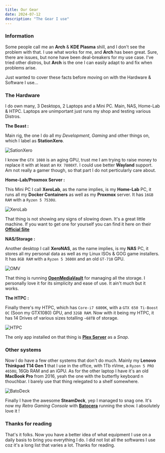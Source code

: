 ```yaml
---
title: Our Gear
date: 2024-07-12
description: "The Gear I use"
---
```

### Information

Some people call me an **Arch** & **KDE Plasma** shill, and I don't see the problem with that. I use what works for me, and **Arch** has been great. Sure, there are issues, but none have been deal-breakers for my use case. I've tried other distros, but **Arch** is the one I can easily adapt to and fix when problems arise. 

Just wanted to cover these facts before moving on with the Hardware & Software I use...

### The Hardware

I do own many, 3 Desktops, 2 Laptops and a Mini PC. Main, NAS, Home-Lab & HTPC. Laptops are unimportant just runs my shop and testing various Distros.

**The Beast :**

Main rig, the one I do all my *Development*, *Gaming* and other things on, which I label as **StationXero**.

![SationXero](https://i.imgur.com/oB2MDEv.png)

I know the `GTX 1080` is an aging GPU, trust me I am trying to raise money to replace it with at least an `RX 7800XT`. I could use better **Wayland** support. Am not really a gamer though, so that part I do not perticularly care about.

**Home-Lab/Proxmox Server :**

This Mini PC I call **XeroLab**, as the name implies, is my **Home-Lab** PC, it runs all my **Docker Containers** as well as my **Proxmox** server. It has `16GB RAM` with a `Ryzen 5 7530U`.

![XeroLab](https://i.imgur.com/kmw2Heg.png)

That thing is not showing any signs of slowing down. It's a great little machine. If you want to get one for yourself you can find it here on their [**Official Site**](https://genmachine.tech/products/ren7000-7530u?variant=45301439693085)

**NAS/Storage :**

Another desktop I call **XeroNAS**, as the name implies, is my **NAS** PC, it stores all my personal data as well as my Linux ISOs & GOG game installers. It has `8GB RAM` with a `Ryzen 5 3600X` and an old `GT-710` GPU.

![OMV](https://i.imgur.com/7y4TZOJ.png)

That thing is running [**OpenMediaVault**](https://www.openmediavault.org) for managing all the storage. I personally love it for its simplicity and ease of use. It ain't much but it works.

**The HTPC :**

Finally there's my HTPC, which has `Core-i7 6800K`, with a `GTX 650 Ti-Boost OC` (Soon my GTX1080) GPU, and `32GB RAM`. Now with it being my HTPC, it has 14 Drives of various sizes totalling `~68TB` of storage.

![HTPC](https://i.imgur.com/qDrszls.jpeg)

The only app installed on that thing is [**Plex Server**](https://plex.tv) as a *Snap*.

### Other systems

Now I do have a few other systems that don't do much. Mainly my **Lenovo Thinkpad T14 Gen 1** that I use in the office, with 1Tb nVme, a `Ryzen 5 PRO 4650U`, 16Gb RAM and an iGPU. As for the other laptop I have it's an old **MacBook Pro** from 2016, yeah the one with the butterfly keyboard n thouchbar. I barely use that thing relegated to a shelf somewhere.

![BatoDeck](https://i.imgur.com/3DBBhza.png)

Finally I have the awesome **SteamDeck**, yep I managed to snag one. It's now my *Retro Gaming Console* with [**Batocera**](https://xerolinux.xyz/posts/retro-deck/)  running the show. I absolutely love it !

### Thanks for reading

That's it folks. Now you have a better idea of what equipment I use on a daily basis to bring you everything I do. I did not list all the softwares I use coz it's a long list that varies a lot. Thanks for reading.
